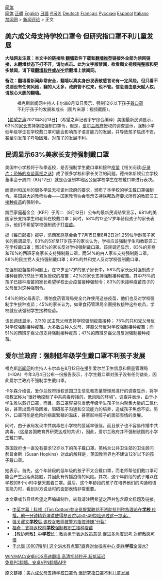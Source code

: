  <!-- 面包屑导航 --> <div class="breadcrumb"><!-- GTranslate: https://gtranslate.io/ -->  <div class="switcher notranslate">  <div class="selected">  <a href="#" onclick="return false;"> 简体</a>  </div>  <div class="option">  <a href="https://www.bannedbook.org" onclick="doGTranslate('zh-CN|zh-CN');jQuery('div.switcher div.selected a').html(jQuery(this).html());return false;" title="简体中文" class="nturl selected"> 简体</a>  <a href="https://www.bannedbook.org/zh-tw/" onclick="doGTranslate('zh-CN|zh-TW');jQuery('div.switcher div.selected a').html(jQuery(this).html());return false;" title="繁體中文" class="nturl"> 正體</a>  <a href="https://www.bannedbook.org/en/" onclick="doGTranslate('zh-CN|en');jQuery('div.switcher div.selected a').html(jQuery(this).html());return false;" title="English" class="nturl"> English</a>  <a href="https://www.bannedbook.org/ja/" onclick="doGTranslate('zh-CN|ja');jQuery('div.switcher div.selected a').html(jQuery(this).html());return false;" title="日本語" class="nturl"> 日語</a>  <a href="https://www.bannedbook.org/ko/" onclick="doGTranslate('zh-CN|ko');jQuery('div.switcher div.selected a').html(jQuery(this).html());return false;" title="한국어" class="nturl"> 한국어</a>  <a href="https://www.bannedbook.org/de/" onclick="doGTranslate('zh-CN|de');jQuery('div.switcher div.selected a').html(jQuery(this).html());return false;" title="Deutsch" class="nturl"> Deutsch</a>  <a href="https://www.bannedbook.org/fr/" onclick="doGTranslate('zh-CN|fr');jQuery('div.switcher div.selected a').html(jQuery(this).html());return false;" title="Français" class="nturl"> Français</a>  <a href="https://www.bannedbook.org/ru/" onclick="doGTranslate('zh-CN|ru');jQuery('div.switcher div.selected a').html(jQuery(this).html());return false;" title="Русский" class="nturl"> Русский</a>  <a href="https://www.bannedbook.org/es/" onclick="doGTranslate('zh-CN|es');jQuery('div.switcher div.selected a').html(jQuery(this).html());return false;" title="Español" class="nturl"> Español</a>  <a href="https://www.bannedbook.org/it/" onclick="doGTranslate('zh-CN|it');jQuery('div.switcher div.selected a').html(jQuery(this).html());return false;" title="Italiano" class="nturl"> Italiano</a>  </div>  </div>      <div class='breadcrumb-sub'><!-- Breadcrumb NavXT 6.3.0 --> <a href="https://www.bannedbook.org/" class="home">禁闻网</a> &gt; <a href="https://www.bannedbook.org/bnews/comments/" class="category">新闻评论</a> &gt; 正文</div></div><h2>美六成父母支持学校口罩令 但研究指口罩不利儿童发展</h2> <p class="notice"><b>大陆网友注意：本文中的链接除 <a href="https://github.com/bannedbook/fanqiang" >翻墙</a>软件下载和<a href="https://github.com/killgcd/justmysocks/blob/master/README.md">翻墙推荐</a>链接外全部为禁网链接，未翻墙状态下打不开，请勿点击。此为文字版禁闻，欲看图文视频完整版和更多禁闻，请下载<a href="https://github.com/bannedbook/fanqiang">翻墙软件或APP</a>后翻墙上禁闻网。</p><p>备注：翻墙看新闻非常安全，翻墙以真实身份发表敏感言论有一定风险，但只看不说则没有任何风险，翻的人太多，政府管不过来，也不管。信息自由是天赋人权，请放心大胆的翻墙。</b></p>  <div class="entry"> <figure> <p><figcaption>福克斯新闻网主持人卡尔森8月12日表示，强制12岁以下孩子<a href="https://www.bannedbook.org/bnews/tag/%E6%88%B4%E5%8F%A3%E7%BD%A9/" class="st_tag internal_tag" rel="tag" title="标签 戴口罩 下的日志">戴口罩</a>不利于孩子的发展和成长（图片来源：视频截图）。</figcaption></figure> <p>【<span class='wp_keywordlink_affiliate'><a href="https://www.soundofhope.org" title="希望之声" target="_blank">希望之声</a></span>2021年8月13日】（希望之声记者宇宁综合编译）美国最新民调显示，63%的<a href="https://www.bannedbook.org/bnews/tag/%E5%AE%B6%E9%95%BF/" class="st_tag internal_tag" rel="tag" title="标签 家长 下的日志">家长</a>支持<a href="https://www.bannedbook.org/bnews/tag/%e5%ad%a6%e6%a0%a1/" class="st_tag internal_tag" rel="tag" title="标签 学校 下的日志">学校</a>强制口罩令，但是，<a href="https://www.bannedbook.org/bnews/tag/%e7%88%b1%e5%b0%94%e5%85%b0/" class="st_tag internal_tag" rel="tag" title="标签 爱尔兰 下的日志">爱尔兰</a><a href="https://www.bannedbook.org/bnews/tag/%e6%94%bf%e5%ba%9c/" class="st_tag internal_tag" rel="tag" title="标签 政府 下的日志">政府</a>授权的调查显示，强制小学低年级学生在学校戴口罩可能会影响孩子语言能力的发展，并导致孩子焦虑不安，甚至引发孩子呼吸困难，对孩子的发展不利。</p> <h2>民调显示63%美家长支持强制戴口罩</h2> <p>美国中小学校将于秋季返校，是否强制学生戴口罩和接种<span class='wp_keywordlink'><a href="https://www.bannedbook.org/bnews/tculture/20160630/551027.html" title="疫苗" target="_blank">疫苗</a></span>【相关阅读:<a href='https://www.bannedbook.org/bnews/topimagenews/20180408/925060.html' target='_blank'>纪录片：恐怖的疫苗真相之谜</a>】成了很多学校和家长关注的问题。德州休斯顿公立学校董事会于周四（8月12日）就是否强制本地区公里学校学生在校戴口罩进行表决。</p> <p>而德州和加州的很多学区无视该州政府的要求，颁布了本学校的学生戴口罩强制令。美国最大的教师协会——国家教育协会表示支持联邦政府要求所有的教职员工<a href="https://www.bannedbook.org/bnews/tag/%E6%8E%A5%E7%A7%8D%E7%96%AB%E8%8B%97/" class="st_tag internal_tag" rel="tag" title="标签 接种疫苗 下的日志">接种疫苗</a>的强制令。 </p> <p>凯西家庭基金会（KFF）于周二（8月12日）公布的最新民调结果显示，68%的美国家长支持学生和老师在校戴口罩；同时，58%的12至17岁年龄段孩子的家长表示，他们不希望学校强制孩子打<a href="https://www.bannedbook.org/bnews/tag/%e7%96%ab%e8%8b%97/" class="st_tag internal_tag" rel="tag" title="标签 疫苗 下的日志">疫苗</a>。</p>  <p>据《每日邮报》报导，凯西家庭基金会于7月15日至8月2日对1,259位学龄孩子家长的民调显示，63%的5岁至17岁孩子的家长认为，学校应该强制学生和教职员工在学校戴口罩；而36%的家长反对学校强制戴口罩。该民调还显示，83%的非裔和76%的西班牙裔家长支持强制戴口罩，而54%的白人家长支持强制戴口罩。88%的民主党人支持强制戴口罩；69%的共和党人反对学校强制戴口罩。</p> <p>在强制疫苗接种问题上，在12岁至17岁的孩子家长中，58%的家长反对强制孩子接种目前仍然处于紧急授权的疫苗；42%的家长支持强制接种疫苗。其中75%的孩子已接种疫苗的家长希望学校出台疫苗接种强制令；83%的未接种疫苗孩子的<a href="https://www.bannedbook.org/bnews/tag/%e7%88%b6%e6%af%8d/" class="st_tag internal_tag" rel="tag" title="标签 父母 下的日志">父母</a>反对这种强制令。</p> <p>54%的的父母表示，哪怕食药管理局完全允许使用这些疫苗，他们也反对学校强制学生接种疫苗；45%的家长认为，如果食药管理局全面授权接种这些疫苗，学校就应该强制学生接种疫苗。</p> <p>该民调还显示，2/3的 民主党父母支持学校强制疫苗接种； 75%的共和党父母反对学校强制接种疫苗。大多数白种人父母、非裔父母反对学校强制接种疫苗；而51%的西班牙裔父母支持强制接种疫苗；47%的西班牙裔父母反对强制接种疫苗。</p>  <h2>爱尔兰政府：强制低年级学生戴口罩不利孩子发展</h2> <p>福克斯<span class='wp_keywordlink_affiliate'><a href="https://www.bannedbook.org/" title="新闻网">新闻网</a></span>的主持人卡尔森在8月12日在援引爱尔兰卫生信息和质量管理局（HIQA）今年3月4日公布一份报告表示，小学生戴口罩对孩子没有任何益处，因此爱尔兰政府不强制学生戴口罩。 </p> <p>卡尔森介绍说，爱尔兰政府授权该国卫生信息和质量管理局进行的调查显示，将学校教室称为“很好地控制了中共病毒传播的，低风险的环境”。调查并表示，由于小学生难以戴好口罩，而且，戴口罩容易引发低年级学生孩子体内聚集大量的二氧化碳，甚至出现呼吸困难，阻碍孩子沟通和交流能力的培养，造成孩子焦虑不安。另外，口罩可能是危险的病毒繁殖的温床，甚至影响孩子的面部表情的发展。</p> <p>同时，由于该局发现中共病毒在小学校的蔓延率很低，而且孩子也不容易传播中共病毒，（这是各国教育界研究达成的共识），因此，爱尔兰政府并不强制该国的小学生戴口罩。 </p> <p>英国政府也一直没有要求12岁以下的孩子戴口罩。英格兰公共卫生部的卫生顾问郝普金斯（Susan Hopkins）对此的解释是，英国教育界也不建议12岁以下的孩子戴口罩。</p>  <p>她表示，首先，这个年龄段的低年级的孩子不太会戴口罩，而老师帮他们戴口罩可能会产生近距离接触，并因此有传播疫情的风险。其次，这个年龄段的孩子难以在学校的8个小时中整天戴着口罩。最后，这个年龄段的孩子在培养他们的沟通和语言能力时，看到对方说话时的面部表情非常重要。</p> <p>本文章或节目经希望之声编辑制作，转载请注明希望之声并包含原文标题及链接。 </p> <ul class='op-related-articles' title='相关阅读'> <li><a href='https://www.bannedbook.org/bnews/bannedvideo/20210812/1604868.html' target='_blank'>中英字幕｜科顿（Tim Cotton)参议员提案联邦不资助批判种族理论在<b>学校</b> 传播。他一分钟精彩演讲使得参议院以50-49惊险通过这一提案。</a></li> <li><a href='https://www.bannedbook.org/bnews/baitai/20210811/1604282.html' target='_blank'>强关藏文<b>学校</b>后 该校女教师被警方指控涉嫌“分裂”</a></li> <li><a href='https://www.bannedbook.org/bnews/comments/20210811/1604120.html' target='_blank'>福奇：支持返校前<b>学校</b>强制教职工接种疫苗</a></li> <li><a href='https://www.bannedbook.org/bnews/comments/20210811/1604013.html' target='_blank'>【教协解散】中<b>学校</b>长：教协勇于表达政策意见 促进多角度思考 对解散感可惜</a></li> <li><a href='https://www.bannedbook.org/bnews/bannedvideo/20210810/1603529.html' target='_blank'>于北辰 [0807精华] 这个洪水有点邪?直奔对台指挥中心 砲兵<b>学校</b>全浸水?</a></li> </ul> <p class="texttj"> <a href="https://github.com/bannedbook/fanqiang/wiki/V2ray%E6%9C%BA%E5%9C%BA" target="_blank">WIN/MAC/安卓/iOS高速翻墙:高清视频秒开,超低延迟</a><br/> <a href="https://github.com/bannedbook/fanqiang/wiki/%E7%A6%81%E9%97%BB%E7%BD%91%E5%AE%89%E5%8D%93%E7%BF%BB%E5%A2%99%E6%96%B0%E9%97%BBAPP" target="_blank">免费PC翻墙、安卓VPN翻墙APP</a></p><p>原文链接：<a class="src_link"  href="https://www.soundofhope.org/post/534992" target="_blank">美六成父母支持学校口罩令 但研究指口罩不利儿童发展</a></p> <a name='sharetosocial'></a>  <div style="margin-bottom:5px;padding-bottom:5px;clear:both"> <div id="archive-pix-1" class="banner-ads"> <!-- AuctionX Display platform tag START --> <div id="26318x728x90x621x_ADSLOT2" clicktrack="%%CLICK_URL_ESC%%"></div> <!-- AuctionX Display platform tag END --> </div> <div id="archive-pix-2" class="banner-ads"> <!-- AuctionX Display platform tag START --> <div id="26315x300x250x621x_ADSLOT2" clicktrack="%%CLICK_URL_ESC%%"></div> <!-- AuctionX Display platform tag END --> </div> </div>  <div id="archive-pix-1" class="banner-ads"> <!-- AuctionX Display platform tag START --> <div id="26318x728x90x621x_ADSLOT3" clicktrack="%%CLICK_URL_ESC%%"></div> <!-- AuctionX Display platform tag END --> </div> </div><!--END ENTRY--> 